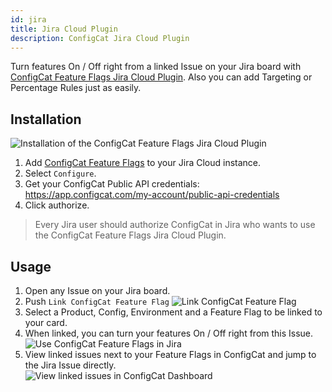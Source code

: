 ```yaml
---
id: jira
title: Jira Cloud Plugin
description: ConfigCat Jira Cloud Plugin
---
```


Turn features On / Off right from a linked Issue on your Jira board with <a href="https://marketplace.atlassian.com/1222421" target="_blank">ConfigCat Feature Flags Jira Cloud Plugin</a>. Also you can add Targeting or Percentage Rules just as easily.

## Installation
![Installation of the ConfigCat Feature Flags Jira Cloud Plugin](/assets/jira/authorize.png)

1. Add <a href="https://marketplace.atlassian.com/1222421" target="_blank">ConfigCat Feature Flags</a> to your Jira Cloud instance.
2. Select `Configure`.
3. Get your ConfigCat Public API credentials: https://app.configcat.com/my-account/public-api-credentials
4. Click authorize.

> Every Jira user should authorize ConfigCat in Jira who wants to use the ConfigCat Feature Flags Jira Cloud Plugin.

## Usage

1. Open any Issue on your Jira board.
2. Push `Link ConfigCat Feature Flag`
![Link ConfigCat Feature Flag](/assets/jira/link.png)
3. Select a Product, Config, Environment and a Feature Flag to be linked to your card.
4. When linked, you can turn your features On / Off right from this Issue.  
![Use ConfigCat Feature Flags in Jira](/assets/jira/use.png)
5. View linked issues next to your Feature Flags in ConfigCat and jump to the Jira Issue directly.  
![View linked issues in ConfigCat Dashboard](/assets/jira/jump.png)
